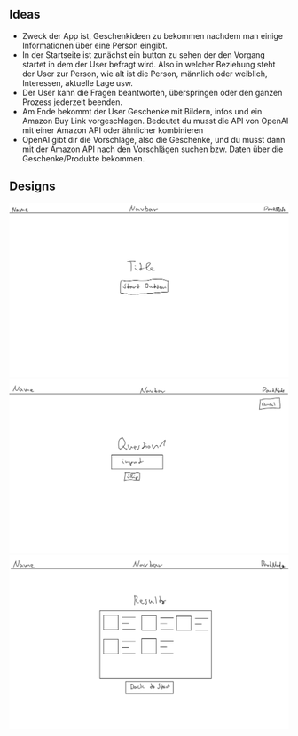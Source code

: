 ## Ideas

- Zweck der App ist, Geschenkideen zu bekommen nachdem man einige Informationen über eine Person eingibt.
- In der Startseite ist zunächst ein button zu sehen der den Vorgang startet in dem der User befragt wird.
  Also in welcher Beziehung steht der User zur Person, wie alt ist die Person, männlich oder weiblich, Interessen, aktuelle Lage usw.
- Der User kann die Fragen beantworten, überspringen oder den ganzen Prozess jederzeit beenden.
- Am Ende bekommt der User Geschenke mit Bildern, infos und ein Amazon Buy Link vorgeschlagen. Bedeutet du musst die API von OpenAI mit einer Amazon API oder ähnlicher kombinieren
- OpenAI gibt dir die Vorschläge, also die Geschenke, und du musst dann mit der Amazon API nach den Vorschlägen suchen bzw. Daten über die Geschenke/Produkte bekommen.

## Designs

![Draft](ai-gift-recommender-sketch-1.jpg)
![Draft](ai-gift-recommender-sketch-2.jpg)
![Draft](ai-gift-recommender-sketch-3.jpg)
